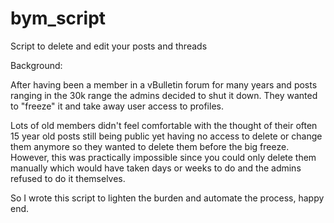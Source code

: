 # bym_script
Script to delete and edit your posts and threads

Background:

After having been a member in a vBulletin forum for many years and posts ranging in the 30k range the admins decided to shut it down. They wanted to "freeze" it and take away user access to profiles. 

Lots of old members didn't feel comfortable with the thought of their often 15 year old posts still being public yet having no access to delete or change them anymore so they wanted to delete them before the big freeze. However, this was practically impossible since you could only delete them manually which would have taken days or weeks to do and the admins refused to do it themselves. 

So I wrote this script to lighten the burden and automate the process, happy end.
